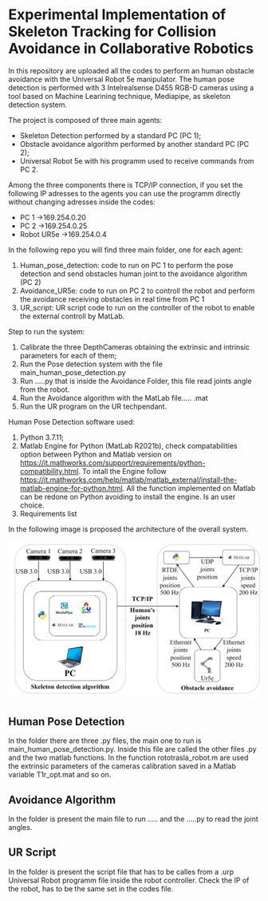 # Experimental Implementation of Skeleton Tracking for Collision Avoidance in Collaborative Robotics

In this repository are uploaded all the codes to perform an human obstacle avoidance with the Universal Robot 5e manipulator. The human pose detection is performed with 3 Intelrealsense D455 RGB-D cameras using a tool based on Machine Learining technique,
Mediapipe, as skeleton detection system.

The project is composed of three main agents:
- Skeleton Detection performed by a standard PC (PC 1);
- Obstacle avoidance algorithm performed by another standard PC (PC 2);
- Universal Robot 5e with his programm used to receive commands from PC 2.

Among the three components there is TCP/IP connection, if you set the following IP adresses to the agents you can use the programm directly without changing adresses inside the codes:
- PC 1 ->169.254.0.20
- PC 2 ->169.254.0.25
- Robot UR5e ->169.254.0.4

In the following repo you will find three main folder, one for each agent:
1. Human_pose_detection: code to run on PC 1 to perform the pose detection and send obstacles human joint to the avoidance algorithm (PC 2)
2. Avoidance_UR5e: code to run on PC 2 to controll the robot and perform the avoidance receiving obstacles in real time from PC 1
3. UR_script: UR script code to run on the controller of the robot to enable the external controll by MatLab.

Step to run the system:
1. Calibrate the three DepthCameras obtaining the extrinsic and intrinsic parameters for each of them;
2. Run the Pose detection system with the file main_human_pose_detection.py
3. Run .....py that is inside the Avoidance Folder, this file read joints angle from the robot.
4. Run the Avoidance algorithm with the MatLab file..... .mat
5. Run the UR program on the UR techpendant.

Human Pose Detection software used:
1. Python 3.7.11;
2. Matlab Engine for Python (MatLab R2021b), check compatabilities option between Python and Matlab version on https://it.mathworks.com/support/requirements/python-compatibility.html.
   To intall the Engine follow https://it.mathworks.com/help/matlab/matlab_external/install-the-matlab-engine-for-python.html. All the function implemented on Matlab can be redone on Python avoiding to install the engine. Is an user choice.
4. Requirements list

In the following image is proposed the architecture of the overall system.

<img src="/Images/achitecture.png" alt="architecture" width="800"/>

## Human Pose Detection
In the folder there are three .py files, the main one to run is main_human_pose_detection.py. Inside this file are called the other files .py and the two matlab functions. In the function rototrasla_robot.m are used the extrinsic parameters of the cameras calibration saved in a Matlab variable T1r_opt.mat and so on.

## Avoidance Algorithm
In the folder is present the main file to run ..... and the .....py to read the joint angles.

## UR Script 
In the folder is present the script file that has to be calles from a .urp Universal Robot programm file inside the robot controller. Check the IP of the robot, has to be the same set in the codes file.


